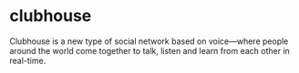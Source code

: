 # clubhouse
Clubhouse is a new type of social network based on voice—where people around the world come together to talk, listen and learn from each other in real-time.
